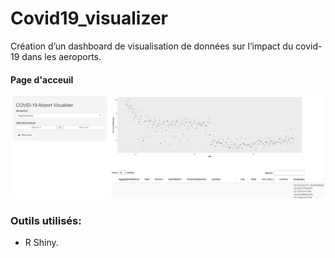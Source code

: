 # Covid19_visualizer
Création d’un dashboard de visualisation de données sur l’impact du covid-19 dans les aeroports.
#### Page d'acceuil
![alt text](https://github.com/GUILAINE30MAWE/Covid19_visualizer/blob/main/Capture_Covid.png)

### Outils utilisés:
  * R Shiny.
